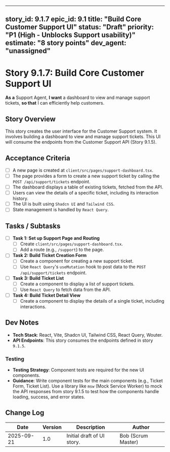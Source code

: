 
---
story_id: 9.1.7
epic_id: 9.1
title: "Build Core Customer Support UI"
status: "Draft"
priority: "P1 (High - Unblocks Support usability)"
estimate: "8 story points"
dev_agent: "unassigned"
---

# Story 9.1.7: Build Core Customer Support UI

**As a** Support Agent,
**I want** a dashboard to view and manage support tickets,
**so that** I can efficiently help customers.

## Story Overview

This story creates the user interface for the Customer Support system. It involves building a dashboard to view and manage support tickets. This UI will consume the endpoints from the Customer Support API (Story 9.1.5).

## Acceptance Criteria

- [ ] A new page is created at `client/src/pages/support-dashboard.tsx`.
- [ ] The page provides a form to create a new support ticket by calling the `POST /api/support/tickets` endpoint.
- [ ] The dashboard displays a table of existing tickets, fetched from the API.
- [ ] Users can view the details of a specific ticket, including its interaction history.
- [ ] The UI is built using `Shadcn UI` and `Tailwind CSS`.
- [ ] State management is handled by `React Query`.

## Tasks / Subtasks

- [ ] **Task 1: Set up Support Page and Routing**
    - [ ] Create `client/src/pages/support-dashboard.tsx`.
    - [ ] Add a route (e.g., `/support`) to the page.

- [ ] **Task 2: Build Ticket Creation Form**
    - [ ] Create a component for creating a new support ticket.
    - [ ] Use `React Query`'s `useMutation` hook to post data to the `POST /api/support/tickets` endpoint.

- [ ] **Task 3: Build Ticket List**
    - [ ] Create a component to display a list of support tickets.
    - [ ] Use `React Query` to fetch data from the API.

- [ ] **Task 4: Build Ticket Detail View**
    - [ ] Create a component to display the details of a single ticket, including interactions.

## Dev Notes

-   **Tech Stack**: React, Vite, Shadcn UI, Tailwind CSS, React Query, Wouter.
-   **API Endpoints**: This story consumes the endpoints defined in story `9.1.5`.

### Testing
-   **Testing Strategy**: Component tests are required for the new UI components.
-   **Guidance**: Write component tests for the main components (e.g., Ticket Form, Ticket List). Use a library like `msw` (Mock Service Worker) to mock the API responses from story 9.1.5 to test how the components handle loading, success, and error states.

## Change Log

| Date       | Version | Description                 | Author       |
|------------|---------|-----------------------------|--------------|
| 2025-09-21 | 1.0     | Initial draft of UI story.  | Bob (Scrum Master) |

